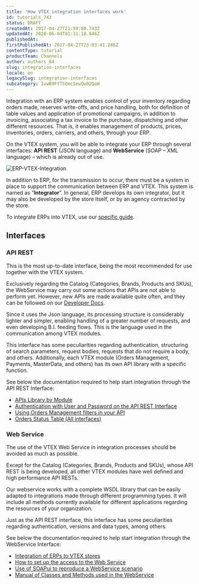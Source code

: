 ```yaml
---
title: 'How VTEX integration interfaces work'
id: tutorials_743
status: DRAFT
createdAt: 2017-04-27T21:59:00.743Z
updatedAt: 2020-06-04T01:31:18.846Z
publishedAt: 
firstPublishedAt: 2017-04-27T23:03:41.246Z
contentType: tutorial
productTeam: Channels
author: authors_84
slug: integration-interfaces
locale: en
legacySlug: integration-interfaces
subcategory: 1vwB9FtTSQmcSewQw02QoW
---
```


Integration with an ERP system enables control of your inventory regarding orders made, reserves write-offs, and price handling, both for definition of table values and application of promotional campaigns, in addition to invoicing, associating a tax invoice to the purchase, dispatching and other different resources. That is, it enables management of products, prices, inventories, orders, carriers, and others, through your ERP.

On the VTEX system, you will be able to integrate your ERP through several interfaces: __API REST__ (JSON language) and __WebService__ (SOAP – XML language) – which is already out of use.

![ERP-VTEX-Integration](//images.contentful.com/alneenqid6w5/2wnH4XIbPmqqkCIKGMywo/aacb3904d7c7af2dbee7a182459d9203/ERP-VTEX-Integration.png)

In addition to ERP, for the transmission to occur, there must be a system in place to support the communication between ERP and VTEX. This system is named as “__Integrator__”. In general, ERP develops its own integrator, but it may also be developed by the store itself, or by an agency contracted by the store.

To integrate ERPs into VTEX, use our [specific guide](/en/tutorial/integration-guide-for-erps).

## Interfaces

### API REST

This is the most up-to-date interface, being the most recommended for use together with the VTEX system.

Exclusively regarding the Catalog (Categories, Brands, Products and SKUs), the WebService may carry out some actions that APIs are not able to perform yet. However, new APIs are made available quite often, and they can be followed on our [Developer Docs](https://help.vtex.com/developer-docs).

Since it uses the Json language, its processing structure is considerably lighter and simpler, enabling handling of a greater number of requests, and even developing B.I. feeding flows. This is the language used in the communication among VTEX modules.

This interface has some peculiarities regarding authentication, structuring of search parameters, request bodies, requests that do not require a body, and others. Additionally, each VTEX module (Orders Management, Payments, MasterData, and others) has its own API library with a specific function.

See below the documentation required to help start integration through the API REST Interface:

- [APIs Library by Module](https://help.vtex.com/developer-docs)
- [Authentication with User and Password on the API REST Interface](https://help.vtex.com/tutorial/creating-appkeys-and-apptokens-to-authenticate-integrations--43tQeyQJgAKGEuCqQKAOI2)
- [Using Orders Management filters in your API](/en/tutorial/using-oms-filters-in-api/)
- [Orders Status Table (All interfaces)](https://help.vtex.com/tutorial/from-to-for-order-status?locale=en)

### Web Service

<div class="alert alert-warning">
The use of the VTEX Web Service in integration processes should be avoided as much as possible.
</div>

Except for the Catalog (Categories, Brands, Products and SKUs), whose API REST is being developed, all other VTEX modules have well defined and high performance API RESTs.

Our webservice works with a complete WSDL library that can be easily adapted to integrations made through different programming types. It will include all methods currently available for different applications regarding the resources of your organization.

Just as the API REST interface, this interface has some peculiarities regarding authentication, versions and data types, among others.

See below the documentation required to help start integration through the WebService Interface:

- [Integration of ERPs to VTEX stores](http://vtex.github.io/docs/integracao/erp/index.html)
- [How to set up the access to the Web Service](/en/faq/como-criar-usuario-webservice)
- [Use of SOAPui to reproduce a WebService scenario](/en/tutorial/testing-webservice-using-soapui/)
- [Manual of Classes and Methods used in the WebService](/en/tutorial/manual-of-classes-and-methods-used-on-webservice/)


